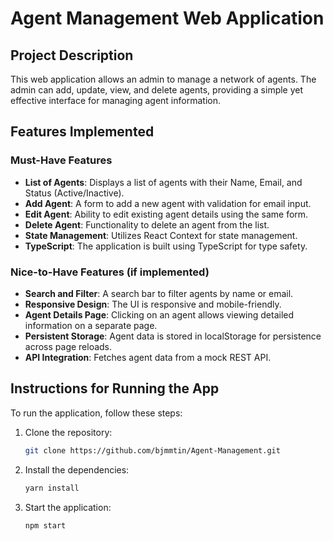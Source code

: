 # Agent Management Web Application

## Project Description
This web application allows an admin to manage a network of agents. The admin can add, update, view, and delete agents, providing a simple yet effective interface for managing agent information.

## Features Implemented

### Must-Have Features
- **List of Agents**: Displays a list of agents with their Name, Email, and Status (Active/Inactive).
- **Add Agent**: A form to add a new agent with validation for email input.
- **Edit Agent**: Ability to edit existing agent details using the same form.
- **Delete Agent**: Functionality to delete an agent from the list.
- **State Management**: Utilizes React Context for state management.
- **TypeScript**: The application is built using TypeScript for type safety.

### Nice-to-Have Features (if implemented)
- **Search and Filter**: A search bar to filter agents by name or email.
- **Responsive Design**: The UI is responsive and mobile-friendly.
- **Agent Details Page**: Clicking on an agent allows viewing detailed information on a separate page.
- **Persistent Storage**: Agent data is stored in localStorage for persistence across page reloads.
- **API Integration**: Fetches agent data from a mock REST API.

## Instructions for Running the App

To run the application, follow these steps:

1. Clone the repository:
   ```bash
   git clone https://github.com/bjmmtin/Agent-Management.git
   
2. Install the dependencies:
    ```bash
    yarn install

3. Start the application:
    ```bash
    npm start
